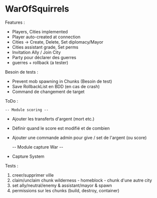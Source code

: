 # WarOfSquirrels

Features :

- Players, Cities implemented
- Player auto-created at connection
- Cities -> Create, Delete, Set diplomacy/Mayor
- Cities assistant grade, Set perms
- Invitation Ally / Join City
- Party pour déclarer des guerres
- guerres + rollback (a tester)

Besoin de tests :

- Prevent mob spawning in Chunks (Besoin de test)
- Save RollbackList en BDD (en cas de crash)
- Command de changement de target

ToDo :

    -- Module scoring --
- Ajouter les transferts d'argent (mort etc.)
- Définir quand le score est modifié et de combien
- Ajouter une commande admin pour give / set de l'argent (ou score)

    -- Module capture War --
- Capture System

Tests :

1. creer/supprimer ville
2. claim/unclaim chunk wilderness - homeblock - chunk d'une autre city
3. set ally/neutral/enemy & assistant/mayor & spawn
4. permissions sur les chunks (build, destroy, container)